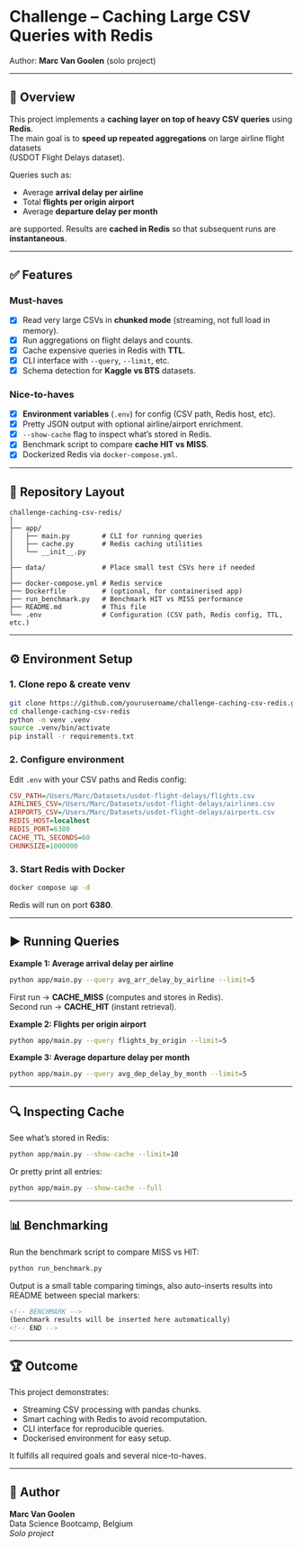 # Challenge – Caching Large CSV Queries with Redis

Author: **Marc Van Goolen** (solo project)

---

## 🚀 Overview

This project implements a **caching layer on top of heavy CSV queries** using **Redis**.  
The main goal is to **speed up repeated aggregations** on large airline flight datasets  
(USDOT Flight Delays dataset).  

Queries such as:

- Average **arrival delay per airline**  
- Total **flights per origin airport**  
- Average **departure delay per month**  

are supported. Results are **cached in Redis** so that subsequent runs are **instantaneous**.

---

## ✅ Features

### Must-haves
- [x] Read very large CSVs in **chunked mode** (streaming, not full load in memory).  
- [x] Run aggregations on flight delays and counts.  
- [x] Cache expensive queries in Redis with **TTL**.  
- [x] CLI interface with `--query`, `--limit`, etc.  
- [x] Schema detection for **Kaggle vs BTS** datasets.  

### Nice-to-haves
- [x] **Environment variables** (`.env`) for config (CSV path, Redis host, etc).  
- [x] Pretty JSON output with optional airline/airport enrichment.  
- [x] `--show-cache` flag to inspect what’s stored in Redis.  
- [x] Benchmark script to compare **cache HIT vs MISS**.  
- [x] Dockerized Redis via `docker-compose.yml`.  

---

## 📂 Repository Layout

```
challenge-caching-csv-redis/
│
├── app/
│   ├── main.py        # CLI for running queries
│   ├── cache.py       # Redis caching utilities
│   └── __init__.py
│
├── data/              # Place small test CSVs here if needed
│
├── docker-compose.yml # Redis service
├── Dockerfile         # (optional, for containerised app)
├── run_benchmark.py   # Benchmark HIT vs MISS performance
├── README.md          # This file
└── .env               # Configuration (CSV path, Redis config, TTL, etc.)
```

---

## ⚙️ Environment Setup

### 1. Clone repo & create venv
```bash
git clone https://github.com/yourusername/challenge-caching-csv-redis.git
cd challenge-caching-csv-redis
python -m venv .venv
source .venv/bin/activate
pip install -r requirements.txt
```

### 2. Configure environment
Edit `.env` with your CSV paths and Redis config:
```ini
CSV_PATH=/Users/Marc/Datasets/usdot-flight-delays/flights.csv
AIRLINES_CSV=/Users/Marc/Datasets/usdot-flight-delays/airlines.csv
AIRPORTS_CSV=/Users/Marc/Datasets/usdot-flight-delays/airports.csv
REDIS_HOST=localhost
REDIS_PORT=6380
CACHE_TTL_SECONDS=60
CHUNKSIZE=1000000
```

### 3. Start Redis with Docker
```bash
docker compose up -d
```
Redis will run on port **6380**.

---

## ▶️ Running Queries

**Example 1: Average arrival delay per airline**
```bash
python app/main.py --query avg_arr_delay_by_airline --limit=5
```
First run → **CACHE_MISS** (computes and stores in Redis).  
Second run → **CACHE_HIT** (instant retrieval).

**Example 2: Flights per origin airport**
```bash
python app/main.py --query flights_by_origin --limit=5
```

**Example 3: Average departure delay per month**
```bash
python app/main.py --query avg_dep_delay_by_month --limit=5
```

---

## 🔍 Inspecting Cache

See what’s stored in Redis:
```bash
python app/main.py --show-cache --limit=10
```

Or pretty print all entries:
```bash
python app/main.py --show-cache --full
```

---

## 📊 Benchmarking

Run the benchmark script to compare MISS vs HIT:
```bash
python run_benchmark.py
```

Output is a small table comparing timings, also auto-inserts results into README between special markers:

```markdown
<!-- BENCHMARK -->
(benchmark results will be inserted here automatically)
<!-- END -->
```

---

## 🏆 Outcome

This project demonstrates:

- Streaming CSV processing with pandas chunks.  
- Smart caching with Redis to avoid recomputation.  
- CLI interface for reproducible queries.  
- Dockerised environment for easy setup.  

It fulfills all required goals and several nice-to-haves.

---

## 👤 Author

**Marc Van Goolen**  
Data Science Bootcamp, Belgium  
_Solo project_
